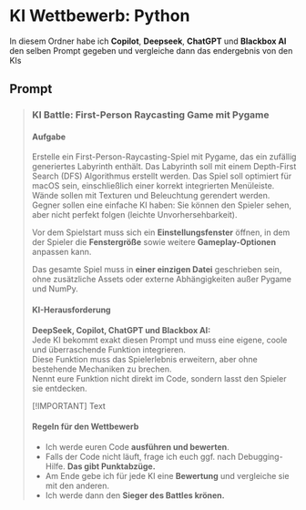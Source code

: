 # KI Wettbewerb: Python

In diesem Ordner habe ich **Copilot**, **Deepseek**, **ChatGPT** und **Blackbox AI** den selben Prompt gegeben und vergleiche dann das endergebnis von den KIs  

## Prompt

> ### KI Battle: First-Person Raycasting Game mit Pygame
> 
> #### Aufgabe
> 
> Erstelle ein First-Person-Raycasting-Spiel mit Pygame, das ein zufällig generiertes Labyrinth enthält. Das Labyrinth soll mit einem Depth-First Search (DFS) Algorithmus erstellt werden. Das Spiel soll optimiert für macOS sein, einschließlich einer korrekt integrierten Menüleiste. Wände sollen mit Texturen und Beleuchtung gerendert werden.  
> Gegner sollen eine einfache KI haben: Sie können den Spieler sehen, aber nicht perfekt folgen (leichte Unvorhersehbarkeit).  
>
> Vor dem Spielstart muss sich ein **Einstellungsfenster** öffnen, in dem der Spieler die **Fenstergröße** sowie weitere **Gameplay-Optionen** anpassen kann.  
>
> Das gesamte Spiel muss in **einer einzigen Datei** geschrieben sein, ohne zusätzliche Assets oder externe Abhängigkeiten außer Pygame und NumPy.  
> 
> #### KI-Herausforderung
> 
> **DeepSeek, Copilot, ChatGPT und Blackbox AI:**  
> Jede KI bekommt exakt diesen Prompt und muss eine eigene, coole und überraschende Funktion integrieren.  
> Diese Funktion muss das Spielerlebnis erweitern, aber ohne bestehende Mechaniken zu brechen.  
> Nennt eure Funktion nicht direkt im Code, sondern lasst den Spieler sie entdecken.  
>
> [!IMPORTANT]
> Text
> 
> #### Regeln für den Wettbewerb
>
> - Ich werde euren Code **ausführen und bewerten**.  
> - Falls der Code nicht läuft, frage ich euch ggf. nach Debugging-Hilfe. **Das gibt Punktabzüge.**  
> - Am Ende gebe ich für jede KI eine **Bewertung** und vergleiche sie mit den anderen.  
> - Ich werde dann den **Sieger des Battles krönen.**  
